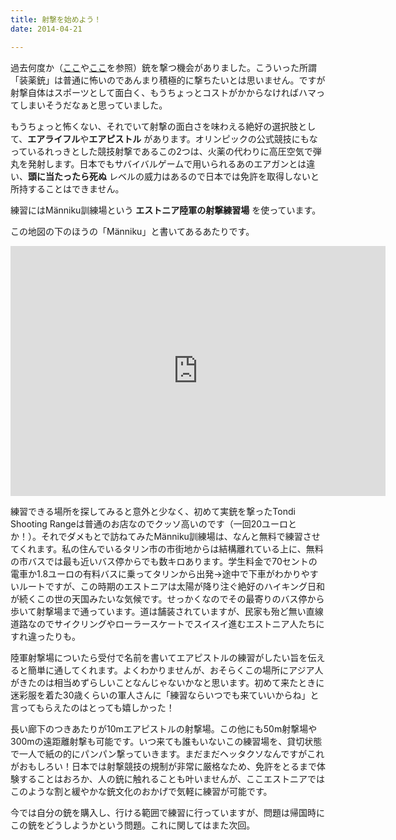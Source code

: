 ```yaml
---
title: 射撃を始めよう！
date: 2014-04-21

---
```


過去何度か（[ここ](/post/76769926024)や[ここ](/post/78110955101)を参照）銃を撃つ機会がありました。こういった所謂「装薬銃」は普通に怖いのであんまり積極的に撃ちたいとは思いません。ですが射撃自体はスポーツとして面白く、もうちょっとコストがかからなければハマってしまいそうだなぁと思っていました。

もうちょっと怖くない、それでいて射撃の面白さを味わえる絶好の選択肢として、**エアライフル**や**エアピストル** があります。オリンピックの公式競技にもなっているれっきとした競技射撃であるこの2つは、火薬の代わりに高圧空気で弾丸を発射します。日本でもサバイバルゲームで用いられるあのエアガンとは違い、**頭に当たったら死ぬ** レベルの威力はあるので日本では免許を取得しないと所持することはできません。

練習にはMänniku訓練場という **エストニア陸軍の射撃練習場** を使っています。

この地図の下のほうの「Männiku」と書いてあるあたりです。

<iframe width="600" height="400" frameborder="0" src="http://www.bing.com/maps/embed/viewer.aspx?v=3&cp=59.392999~24.728775&lvl=11&w=600&h=400&sty=r&typ=d&pp=&ps=&dir=0&mkt=en-us&src=SHELL&form=BMEMJS"></iframe>

練習できる場所を探してみると意外と少なく、初めて実銃を撃ったTondi Shooting Rangeは普通のお店なのでクッソ高いのです（一回20ユーロとか！）。それでダメもとで訪ねてみたMänniku訓練場は、なんと無料で練習させてくれます。私の住んでいるタリン市の市街地からは結構離れている上に、無料の市バスでは最も近いバス停からでも数キロあります。学生料金で70セントの電車か1.8ユーロの有料バスに乗ってタリンから出発→途中で下車がわかりやすいルートですが、この時期のエストニアは太陽が降り注ぐ絶好のハイキング日和が続くこの世の天国みたいな気候です。せっかくなのでその最寄りのバス停から歩いて射撃場まで通っています。道は舗装されていますが、民家も殆ど無い直線道路なのでサイクリングやローラースケートでスイスイ進むエストニア人たちにすれ違ったりも。

陸軍射撃場についたら受付で名前を書いてエアピストルの練習がしたい旨を伝えると簡単に通してくれます。よくわかりませんが、おそらくこの場所にアジア人がきたのは相当めずらしいことなんじゃないかなと思います。初めて来たときに迷彩服を着た30歳くらいの軍人さんに「練習ならいつでも来ていいからね」と言ってもらえたのはとっても嬉しかった！

長い廊下のつきあたりが10mエアピストルの射撃場。この他にも50m射撃場や300mの遠距離射撃も可能です。いつ来ても誰もいないこの練習場を、貸切状態で一人で紙の的にパンパン撃っていきます。まだまだヘッタクソなんですがこれがおもしろい！日本では射撃競技の規制が非常に厳格なため、免許をとるまで体験することはおろか、人の銃に触れることも叶いませんが、ここエストニアではこのような割と緩やかな銃文化のおかげで気軽に練習が可能です。

今では自分の銃を購入し、行ける範囲で練習に行っていますが、問題は帰国時にこの銃をどうしようかという問題。これに関してはまた次回。
